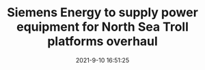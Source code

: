 ---
"title": "Siemens Energy to supply power equipment for North Sea Troll platforms overhaul"
"date": "2021-9-10 16:51:25"
"feed_name": "OFFSHOREMAG"
"feed_website": "https://www.offshore-mag.com/"
"feed_rss": "https://www.offshore-mag.com/__rss/website-scheduled-content.xml?input=%7B%22sectionAlias%22%3A%22home%22%7D"
"link": "https://www.offshore-mag.com/production/article/14210119/siemens-energy-to-supply-power-equipment-for-north-sea-troll-platforms-overhaul"
"file": "_posts/2021-1-1-f96e06dc131240c731e3478e7c57079720d9b267.md"
"accident": "0"
"drilling": "0"
---